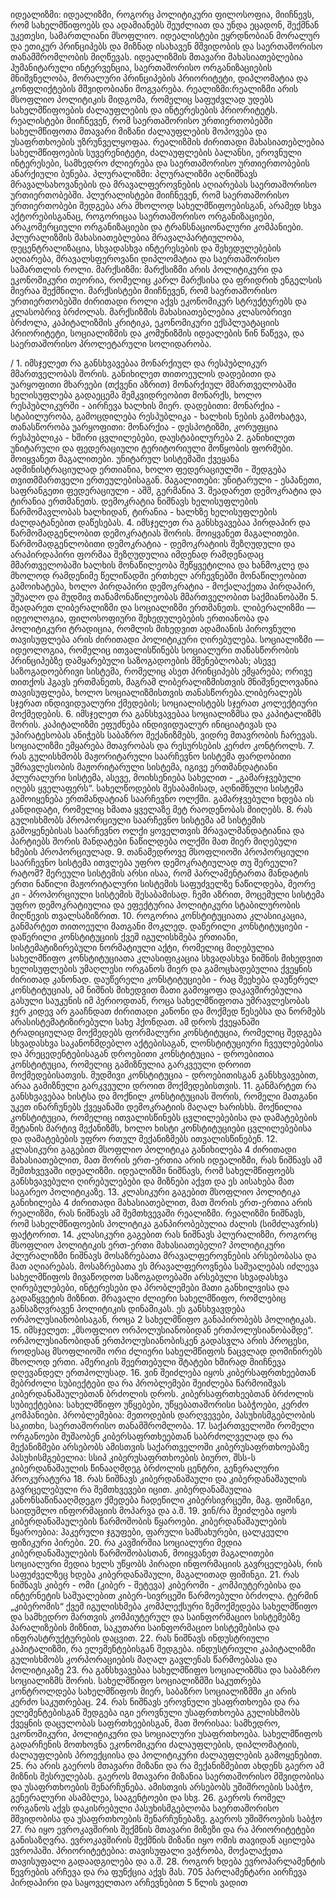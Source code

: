 იდეალიზმი: იდეალიზმი, როგორც პოლიტიკური ფილოსოფია, მიიჩნევს, რომ სახელმწიფოებს და ადამიანებს შეუძლიათ და უნდა ეცადონ, შექმნან უკეთესი, სამართლიანი მსოფლიო. იდეალისტები ეყრდნობიან მორალურ და ეთიკურ პრინციპებს და მიზნად ისახავენ მშვიდობის და საერთაშორისო თანამშრომლობის მიღწევას. იდეალიზმის მთავარი მახასიათებლებია ჰუმანიტარული ინტერვენცია, საერთაშორისო ორგანიზაციების მნიშვნელობა, მორალური პრინციპების პრიორიტეტი, დიპლომატია და კონფლიქტების მშვიდობიანი მოგვარება.
რეალიზმი:რეალიზმი არის მსოფლიო პოლიტიკის მიდგომა, რომელიც საფუძვლად უდებს სახელმწიფოების ძალაუფლების და ინტერესების პრიორიტეტს. რეალისტები მიიჩნევენ, რომ საერთაშორისო ურთიერთობებში სახელმწიფოთა მთავარი მიზანი ძალაუფლების მოპოვება და უსაფრთხოების უზრუნველყოფაა.
რეალიზმის ძირითადი მახასიათებლებია სახელმწიფოების სუვერენიტეტი, ძალაუფლების ბალანსი, ეროვნული ინტერესები, სამხედრო ძლიერება და საერთაშორისო ურთიერთობების ანარქიული ბუნება.
პლურალიზმი: პლურალიზმი აღნიშნავს მრავალსახოვანების და მრავალფეროვნების აღიარებას საერთაშორისო ურთიერთობებში. პლურალისტები მიიჩნევენ, რომ საერთაშორისო ურთიერთობები შედგება არა მხოლოდ სახელმწიფოებისგან, არამედ სხვა აქტორებისგანაც, როგორიცაა საერთაშორისო ორგანიზაციები, არაკომერციული ორგანიზაციები და ტრანსნაციონალური კომპანიები.
 პლურალიზმის მახასიათებლებია მრავალპარტიულობა, დეცენტრალიზაცია, სხვადასხვა ინტერესების და შეხედულებების აღიარება, მრავალსფეროვანი დიპლომატია და საერთაშორისო სამართლის როლი.
მარქსიზმი: მარქსიზმი არის პოლიტიკური და ეკონომიკური თეორია, რომელიც კარლ მარქსისა და ფრიდრიხ ენგელსის მიერაა შექმნილი. მარქსისტები მიიჩნევენ, რომ საერთაშორისო ურთიერთობებში ძირითადი როლი აქვს ეკონომიკურ სტრუქტურებს და კლასობრივ ბრძოლას.
 მარქსიზმის მახასიათებლებია კლასობრივი ბრძოლა, კაპიტალიზმის კრიტიკა, ეკონომიკური ექსპლუატაციის პრიორიტეტი, სოციალიზმის და კომუნიზმის იდეალების წინ წაწევა, და საერთაშორისო პროლეტარული სოლიდარობა.
 
/ 1. იმსჯელეთ რა განსხვავებაა მონარქიულ და რესპუბლიკურ მმართველობას შორის.
განიხილეთ თითოეულის დადებითი და უარყოფითი მხარეები (თქვენი აზრით)
მონარქიულ მმართველობაში ხელისუფლება გადაეცემა მემკვიდრეობით მონარქს,
ხოლო რესპუბლიკურში - აირჩევა ხალხის მიერ.
დადებითი:
მონარქია - სტაბილურობა, გამოცდილება
რესპუბლიკა - ხალხის ნების გამოხატვა, თანასწორობა
უარყოფითი:
მონარქია - დესპოტიზმი, კორუფცია
რესპუბლიკა - ხშირი ცვლილებები, დაუსტაბილურება
2. განიხილეთ უნიტარული და ფედერაციული ტერიტორიული მოწყობის ფორმები.
მოიყვანეთ მაგალითები.
 უნიტარულ სისტემაში ქვეყანა ადმინისტრაციულად ერთიანია, ხოლო
ფედერაციულში - შედგება თვითმმართველი ერთეულებისაგან.
მაგალითები:
უნიტარული - ესპანეთი, საფრანგეთი
ფედერაციული - აშშ, გერმანია
3. შეადარეთ დემოკრატია და ტირანია ერთმანეთს.
 დემოკრატია ნიშნავს ხელისუფლების წარმომავლობას ხალხიდან, ტირანია -
ხალხზე ხელისუფლების ძალდატანებით დაწესებას.
4. იმსჯელეთ რა განსხვავებაა პირდაპირ და წარმომადგენლობით დემოკრატიას
შორის. მოიყვანეთ მაგალითები.
წარმომადგენლობითი დემოკრატია - დემოკრატიის შეზღუდული და არაპირდაპირი
ფორმაა შეზღუდულია იმდენად რამდენადაც მმართველობაში
ხალხის მონაწილეობა შეწყვეტილია და ხანმოკლე და მხოლოდ რამდენიმე
წელიწადში ერთხელ არჩევნებში მონაწილეობით გამოიხატება, ხოლო პირდაპირი
დემოკრატია - მოქალაქეთა პირდაპირ, უშუალო და მუდმივ თანამონაწილეობას
მმართველობით საქმიანობაში
5. შეადარეთ ლიბერალიზმი და სოციალიზმი ერთმანეთს.
 ლიბერალიზმი — იდეოლოგია, ფილოსოფიური შეხედულებების ერთიანობა და
პოლიტიკური ტრადიცია, რომლის მიხედვით ადამიანის პიროვნული
თავისუფლება არის ძირითადი პოლიტიკური ღირებულება. სოციალიზმი —
იდეოლოგია, რომელიც ითვალისწინებს სოციალური თანასწორობის პრინციპებზე
დამყარებული საზოგადოების მშენებლობას; ასევე საზოგადოებრივი სისტემა,
რომელიც ასეთ პრინციპებს ემყარება; ორივე თითქოს ჰგავს ერთმანეთს, მაგრამ
ლიბერალიზმისთვის მნიშვნელოვანია თავისუფლება, ხოლო სოციალიზმისთვის
თანასწორება.ლიბერალებს სჯერათ ინდივიდუალური ქმედების; სოციალისტებს
სჯერათ კოლექტიური მოქმედების.
6. იმსჯელეთ რა განსხვავებაა სოციალიზმსა და კაპიტალიზმს შორის.
 კაპიტალიზმი ეფუძნება ინდივიდუალურ ინიციატივას და უპირატესობას ანიჭებს
საბაზრო მექანიზმებს, ვიდრე მთავრობის ჩარევას. სოციალიზმი
ემყარება მთავრობას და რესურსების კერძო კონტროლს.
7. რას გულისხმობს მაჟორიტარული საარჩევნო სისტემა
ფარდობითი უმრავლესობის მაჟორიტარული სისტემა, იგივე ერთმანდატიანი
პლურალური სისტემა, ასევე, მოიხსენიება სახელით -
„გამარჯვებული იღებს ყველაფერს“. სახელწოდების შესაბამისად, აღნიშნული სისტემა
გამოიყენება ერთმანდატიან საარჩევნო ოლქში.
გამარჯვებული ხდება ის კანდიდატი, რომელიც ხმათა ყველაზე მეტ რაოდენობას
მიიღებს.
8. რას გულისხმობს პროპორციული საარჩევნო სისტემა
 ამ სისტემის გამოყენებისას საარჩევნო ოლქი ყოველთვის მრავალმანდატიანია და
პარტიებს შორის მანდატები ნაწილდება ოლქში მათ მიერ მიღებული
ხმების პროპორციულად.
9. თანამედროვე მსოფლიოში პროპორციული საარჩევნო სისტემა ითვლება უფრო
დემოკრატიულად თუ შერეული? რატომ?
შერეული სისტემის არსი ისაა, რომ პარლამენტართა მანდატის ერთი ნაწილი
მაჟორიტალური სისტემის საფუძველზე ნაწილდება, მეორე კი - პროპორციული
სისტემის შესაბამისად. ჩემი აზრით, მოცემული სისტემა უფრო დემოკრატიულია და
ეფექტურია პოლიტიკური სტაბილურობის მიღწევის თვალსაზიზრით.
10. როგორია კონსტიტუციათა კლასიიკაცია, განმარტეთ თითოეული მათგანი მოკლედ.
 დაწერილი კონსტიტუციები - დაწერილი კონსტიტუციის ქვეშ იგულისხმება ერთიანი,
სისტემატიზირებული ნორმატიული აქტი, რომელიც
მიღებულია სახელმწიფო კონსტიტუციათა კლასიფიკაცია სხვადასხვა ნიშნის მიხედვით
ხელისუფლების უმაღლესი ორგანოს მიერ და
გამოცხადებულია ქვეყნის ძირითად კანონად.
დაუწერელი კონსტიტუციები - რაც შეეხება დაუწერელ კონსტიტუციას, ამ ნიშნის
მიხედვით მათი გამოყოფა დაკავშირებულია გასული საუკუნის
იმ პერიოდთან, როცა სახელმწიფოთა უმრავლესობას ჯერ კიდევ არ გააჩნდათ
ძირითადი კანონი და მოქმედ წესებსა და ნორმებს არასისტემატიზირებული
სახე ჰქონდათ. ამ დროს ქვეყანაში ტრადიციულად მოქმედებს ფორმალური
კონსტიტუცია, რომელიც შედგება სხვადასხვა საკანონმდებლო აქტებისაგან,
ლონსტიტუციური ჩვეულებებისა და პრეცედენტებისაგან
დროებითი კონსტიტუცია - დროებითია კონსტიტუცია, რომელიც გამიზნულია
გარკვეული დროით მოქმედებისათვის.
მუდმივი კონსტიტუცია - დროებითისგან განსხვავებით, არაა გამიზნული გარკვეული
დროით მოქმედებისთვის.
11. განმარტეთ რა განსხვავებაა ხისტსა და მოქნილ კონსტიტუციას შორის, რომელი
მათგანი უკეთ ინარჩუნებს ქვეყანაში დემოკრატიის მაღალ ხარისხს.
 მოქნილია კონსტიტუცია, რომელიც ითვალისწინებს ცვლილებებისა და
დამატებების შეტანის მარტივ მექანიზმს, ხოლო
ხისტი კონსტიტუციები ცვლილებებისა
და დამატებების უფრო რთულ მექანიზმებს ითვალისწინებენ.
12. კლასიკური გაგებით მსოფლიო პოლიტიკა განიხილება 4 ძირითადი
მახასიათებლით, მათ შორის ერთ-ერთია არის იდეალიზმი, რას ნიშნავს ამ შემთხვევაში
იდეალიზმი.
 იდეალიზმი ნიშნავს, რომ სახელმწიფოებს განსხვავებული ღირებულებები და
მიზნები აქვთ და ეს აისახება მათ საგარეო პოლიტიკაზე.
13. კლასიკური გაგებით მსოფლიო პოლიტიკა განიხილება 4 ძირითადი
მახასიათებლით, მათ შორის ერთ-ერთია არის რეალიზმი, რას ნიშნავს ამ შემთხვევაში
რეალიზმი.
 რეალიზმი ნიშნავს, რომ სახელმწიფოების პოლიტიკა განპირობებულია ძალის
(სიმძლავრის) ფაქტორით.
14. კლასიკური გაგებით რას ნიშნავს პლურალიზმი, როგორც მსოფლიო პოლიტიკის
ერთ-ერთი მახასიათებელი?
 პოლიტიკური პლურალიზმი ნიშნავს მოსაზრებათა მრავალფეროვნების არსებობასა
და მათ აღიარებას. მოსაზრებათა ეს მრავალფეროვნება საშუალებას
იძლევა სახელმწიფოს მივაწოდოთ საზოგადოებაში არსებული სხვადასხვა
ღირებულებები, ინტერესები და პრობლემები მათი განხილვისა და გადაწყვეტის
მიზნით.
მრავალი ძლიერი სახელმწიფო, რომლებიც განსაზღვრავენ პოლიტიკის დინამიკას. ეს
განსხვავდება ორპოლუსიანობისაგან, როცა 2 სახელმწიფო განაპირობებს
პოლიტიკას.
15. იმსჯელეთ: „მსოფლიო ორპოლუსიანობიდან ერთპოლუსიანობამდე“.
ორპოლუსიანობიდან ერთპოლუსიანობისკენ გადასვლა არის პროცესი, როდესაც
მსოფლიოში ორი ძლიერი სახელმწიფოს ნაცვლად დომინირებს მხოლოდ ერთი.
ამერიკის შეერთებული შტატები ხშირად მიიჩნევა დღევანდელ ერთპოლუსად.
16. ვინ შეიძლება იყოს კიბერსაფრთხეებთან მებრძოლი სუბიექტები და რა
პრობლემები შეიძლება წარმოიშვას კიბერდანაშაულებთან ბრძოლის დროს.
კიბერსაფრთხეებთან ბრძოლის სუბიექტებია: სახელმწიფო უწყებები,
უწყებათაშორისი საბჭოები, კერძო კომპანიები.
პრობლემებია: მეთოდების დარღვევები, პასუხისმგებლობის საკითხი, საერთაშორისო
თანამშრომლობა.
17. საქართველოში რომელი ორგანოები მუშაობენ კიბერსაფრთხეებთან
საბრძოლველად და რა მექანიზმები არსებობს ამისთვის
 საქართველოში კიბერუსაფრთხოებაზე პასუხისმგებელია: სსიპ
კიბერუსაფრთხოების ბიურო, შსს-ს კიბერდანაშაულის წინააღმდეგ ბრძოლის ცენტრი,
გენერალური პროკურატურა
18. რას ნიშნავს კიბერდანაშაული და კიბერდანაშაულის გავრცელებული რა
შემთხვევები იცით.
კიბერდანაშაულია კანონსაწინააღმდეგო ქმედება ჩადენილი კიბერსივრცეში, მაგ.
ფიშინგი, საიდუმლო ინფორმაციის მოპარვა და ა.შ.
19. ვინ/რა შეიძლება იყოს კიბერდანაშაულების წარმოშობის წყაროები.
კიბერდანაშაულების წყაროებია: ჰაკერული ჯგუფები, ფარული სამსახურები,
ცალკეული ფიზიკური პირები.
20. რა კავშირშია სოციალური მედია კიბერდანაშაულების წარმოშობასთან, მოიყვანეთ
მაგალითები
სოციალური მედია ხელს უწყობს პირადი ინფორმაციის გავრცელებას, რის
საფუძველზეც ხდება კიბერდანაშაული, მაგალითად ფიშინგი.
21. რას ნიშნავს კიბერ - ომი (კიბერ - შეტევა)
კიბერომი - კომპიუტერებისა და ინტერნეტის საშუალებით კიბერ-სივრცეში
წარმოებული ბრძოლა. ტერმინ „კიბერომის“ ქვეშ იგულისხმება
კომპლექსური ზემოქმედება სახელმწიფო და სამხედრო მართვის კომპიუტერულ და
საინფორმაციო სისტემებზე პარალიზების მიზნით, საკუთარი
საინფორმაციო სისტემებისა და ინფრასტრუქტურების დაცვით.
22. რას ნიშნავს ინდუსტრიული კაპიტალიზმი, რა ელემენტებისგან შედგება.
ინდუსტრიული კაპიტალიზმი გულისხმობს კორპორაციების მაღალ გავლენას
წარმოებასა და პოლიტიკაზე
23. რა განსხვავებაა სახელმწიფო სოციალიზმსა და საბაზრო სოციალიზმს შორის.
სახელმწიფო სოციალიზმში საკუთრება კონტროლდება სახელმწიფოს მიერ,
საბაზრო სოციალიზმში კი არის კერძო საკუთრებაც.
24. რას ნიშნავს ეროვნული უსაფრთხოება და რა ელემენტებისგან შედგება იგი
ეროვნული უსაფრთხოება გულისხმობს ქვეყნის დაცულობას საფრთხეებისგან, მათ
შორისაა: სამხედრო, ეკონომიკური, პოლიტიკური და სოციალური უსაფრთხოება.
სახელმწიფოს გადარჩენის მოთხოვნა ეკონომიკური ძალაუფლების, დიპლომატიის,
ძალაუფლების პროექციისა და პოლიტიკური ძალაუფლების გამოყენებით.
25. რა არის გაეროს მთავარი მიზანი და რა მექანიზმებით ახდენს გაერო ამ მიზნის
შესრულებას.
გაეროს მთავარი მიზანია საერთაშორისო მშვიდობისა და უსაფრთხოების
შენარჩუნება. ამისთვის არსებობს უშიშროების საბჭო, გენერალური ასამბლეა,
სააგენტოები და სხვ.
26. გაეროს რომელ ორგანოს აქვს დაკისრებული პასუხისმგებლობა საერთაშორისო
მშვიდობისა და უსაფრთხოების შენარჩუნებაზე.
გაეროს უშიშროების საბჭო
27. რა იყო ევროკავშირის შექმნის მთავარი მიზეზი და რა პრიორიტეტები განისაზღვრა.
ევროკავშირის შექმნის მიზანი იყო ომის თავიდან აცილება ევროპაში.
პრიორიტეტებია: თავისუფალი ვაჭრობა, მოქალაქეთა თავისუფალი გადაადგილება
და ა.შ.
28. როგორ ხდება ევროპარლამენტის წევრების არჩევა და რა ფუნქცია აქვს მას.
 705 პარლამენტარი აირჩევა პირდაპირი და საყოველთაო არჩევნებით 5 წლის ვადით


